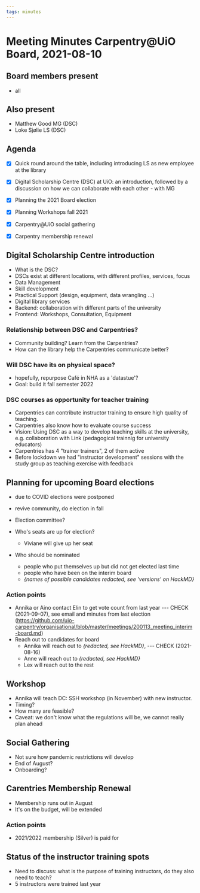 ```yaml
---
tags: minutes
---
```


# Meeting Minutes Carpentry@UiO Board, 2021-08-10 

## Board members present

* all

## Also present 

* Matthew Good MG (DSC)
* Loke Sjølie LS (DSC)

## Agenda

- [x] Quick round around the table, including introducing LS as new employee at the library
- [x] Digital Scholarship Centre (DSC) at UiO: an introduction, followed by a discussion on how we can collaborate with each other - with MG
- [x] Planning the 2021 Board election
- [x] Planning Workshops fall 2021
- [x] Carpentry@UiO social gathering
- [x] Carpentry membership renewal


## Digital Scholarship Centre introduction

- What is the DSC?
- DSCs exist at different locations, with different profiles, services, focus
- Data Management
- Skill development
- Practical Support (design, equipment, data wrangling ...)
- Digital library services
- Backend: collaboration with different parts of the university
- Frontend: Workshops, Consultation, Equipment

### Relationship between DSC and Carpentries? 

- Community building? Learn from the Carpentries?
- How can the library help the Carpentries communicate better?

### Will DSC have its on physical space?

- hopefully, repurpose Café in NHA as a 'datastue'?
- Goal: build it fall semester 2022

### DSC courses as opportunity for teacher training

- Carpentries can contribute instructor training to ensure high quality of teaching.
- Carpentries also know how to evaluate course success
- Vision: Using DSC as a way to develop teaching skills at the university, e.g. collaboration with Link (pedagogical trainnig for university educators)
- Carpentries has 4 "trainer trainers", 2 of them active 
- Before lockdown we had "instructor development" sessions with the study group as teaching exercise with feedback

## Planning for upcoming Board elections

- due to COVID elections were postponed
- revive community, do election in fall
- Election committee?
- Who's seats are up for election?
    - Viviane will give up her seat

- Who should be nominated
    - people who put themselves up but did not get elected last time
    - people who have been on the interim board
    - *{names of possible candidates redacted, see 'versions' on HackMD}*

### Action points

- Annika or Aino contact Elin to get vote count from last year --- CHECK (2021-09-07), see email and minutes from last election (https://github.com/uio-carpentry/organisational/blob/master/meetings/200113_meeting_interim-board.md)
- Reach out to candidates for board
    - Annika will reach out to _{redacted, see HackMD}_, --- CHECK (2021-08-16)
    - Anne will reach out to _{redacted, see HackMD}_
    - Lex will reach out to the rest

## Workshop 

- Annika will teach DC: SSH workshop (in November) with new instructor.
- Timing?
- How many are feasible?
- Caveat: we don't know what the regulations will be, we cannot really plan ahead

## Social Gathering

- Not sure how pandemic restrictions will develop
- End of August? 
- Onboarding?

## Carentries Membership Renewal

- Membership runs out in August
- It's on the budget, will be extended

### Action points

- 2021/2022 membership (Silver) is paid for

## Status of the instructor training spots 

- Need to discuss: what is the purpose of training instructors, do they also need to teach?
- 5 instructors were trained last year
